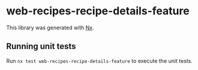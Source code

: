 # web-recipes-recipe-details-feature

This library was generated with [Nx](https://nx.dev).

## Running unit tests

Run `nx test web-recipes-recipe-details-feature` to execute the unit tests.
